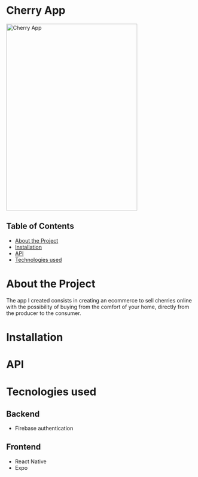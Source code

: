 # Cherry App
 

<img src="https://i.ibb.co/dMgdT2t/IMG-0193.jpg" alt="Cherry App" width="350" height="500">

   

## Table of Contents
- [About the Project](#about-the-project)
- [Installation](#installation)
- [API](#api)
- [Technologies used](#technologies-used)


# About the Project
The app I created consists in creating an ecommerce to sell cherries online with the possibility of buying from the comfort of your home, directly from the producer to the consumer.

# Installation


# API


# Tecnologies used
## Backend
- Firebase authentication

## Frontend
- React Native
- Expo


